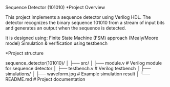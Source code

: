 Sequence Detector (101010)
*Project Overview

This project implements a sequence detector using Verilog HDL.
The detector recognizes the binary sequence 101010 from a stream of input bits and generates an output when the sequence is detected.

It is designed using:
Finite State Machine (FSM) approach (Mealy/Moore model)
Simulation & verification using testbench

*Project structure

 sequence_detector(101010)/
│
├── src/
│   ├── module.v          # Verilog module for sequence detector
│   ├── testbench.v       # Verilog testbench
│
├── simulations/
│   ├── waveform.jpg      # Example simulation result
│
└── README.md             # Project documentation



